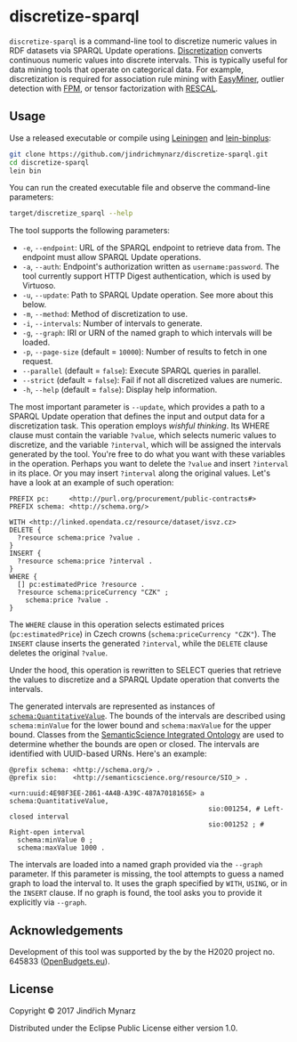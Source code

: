 # discretize-sparql

`discretize-sparql` is a command-line tool to discretize numeric values in RDF datasets via SPARQL Update operations. [Discretization](https://en.wikipedia.org/wiki/Discretization) converts continuous numeric values into discrete intervals. This is typically useful for data mining tools that operate on categorical data. For example, discretization is required for association rule mining with [EasyMiner](http://www.easyminer.eu), outlier detection with [FPM](https://github.com/jaroslav-kuchar/fpmoutliers), or tensor factorization with [RESCAL](https://github.com/mnick/rescal.py).

## Usage

Use a released executable or compile using [Leiningen](http://leiningen.org) and [lein-binplus](https://github.com/BrunoBonacci/lein-binplus):

```sh
git clone https://github.com/jindrichmynarz/discretize-sparql.git
cd discretize-sparql
lein bin
```

You can run the created executable file and observe the command-line parameters:

```sh
target/discretize_sparql --help
```

The tool supports the following parameters:

* `-e`, `--endpoint`: URL of the SPARQL endpoint to retrieve data from. The endpoint must allow SPARQL Update operations.
* `-a`, `--auth`: Endpoint's authorization written as `username:password`. The tool currently support HTTP Digest authentication, which is used by Virtuoso.
* `-u`, `--update`: Path to SPARQL Update operation. See more about this below.
* `-m`, `--method`: Method of discretization to use.
* `-i`, `--intervals`: Number of intervals to generate.
* `-g`, `--graph`: IRI or URN of the named graph to which intervals will be loaded.
* `-p`, `--page-size` (default = `10000`): Number of results to fetch in one request.
* `--parallel` (default = `false`): Execute SPARQL queries in parallel.
* `--strict` (default = `false`): Fail if not all discretized values are numeric.
* `-h`, `--help` (default = `false`): Display help information.

The most important parameter is `--update`, which provides a path to a SPARQL Update operation that defines the input and output data for a discretization task. This operation employs *wishful thinking*. Its WHERE clause must contain the variable `?value`, which selects numeric values to discretize, and the variable `?interval`, which will be assigned the intervals generated by the tool. You're free to do what you want with these variables in the operation. Perhaps you want to delete the `?value` and insert `?interval` in its place. Or you may insert `?interval` along the original values. Let's have a look at an example of such operation:

```sparql
PREFIX pc:     <http://purl.org/procurement/public-contracts#>
PREFIX schema: <http://schema.org/>

WITH <http://linked.opendata.cz/resource/dataset/isvz.cz>
DELETE {
  ?resource schema:price ?value .
}
INSERT {
  ?resource schema:price ?interval .
}
WHERE {
  [] pc:estimatedPrice ?resource .
  ?resource schema:priceCurrency "CZK" ;
    schema:price ?value .
}
```

The `WHERE` clause in this operation selects estimated prices (`pc:estimatedPrice`) in Czech crowns (`schema:priceCurrency "CZK"`). The `INSERT` clause inserts the generated `?interval`, while the `DELETE` clause deletes the original `?value`.

Under the hood, this operation is rewritten to SELECT queries that retrieve the values to discretize and a SPARQL Update operation that converts the intervals.

The generated intervals are represented as instances of [`schema:QuantitativeValue`](http://schema.org/QuantitativeValue). The bounds of the intervals are described using `schema:minValue` for the lower bound and `schema:maxValue` for the upper bound. Classes from the [SemanticScience Integrated Ontology](http://semanticscience.org) are used to determine whether the bounds are open or closed. The intervals are identified with UUID-based URNs. Here's an example:

```ttl
@prefix schema: <http://schema.org/> .
@prefix sio:    <http://semanticscience.org/resource/SIO_> .

<urn:uuid:4E98F3EE-2861-4A4B-A39C-487A7018165E> a schema:QuantitativeValue,
                                                  sio:001254, # Left-closed interval
                                                  sio:001252 ; # Right-open interval
  schema:minValue 0 ;
  schema:maxValue 1000 .
```

The intervals are loaded into a named graph provided via the `--graph` parameter. If this parameter is missing, the tool attempts to guess a named graph to load the interval to. It uses the graph specified by `WITH`, `USING`, or in the `INSERT` clause. If no graph is found, the tool asks you to provide it explicitly via `--graph`.

## Acknowledgements

Development of this tool was supported by the by the H2020 project no. 645833 ([OpenBudgets.eu](http://openbudgets.eu)).

## License

Copyright © 2017 Jindřich Mynarz

Distributed under the Eclipse Public License either version 1.0.
